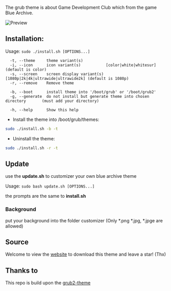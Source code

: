 The grub theme is about Game Development Club which from the game Blue Archive.

![Preview](preview.png "Preview")

## Installation:

Usage:  `sudo ./install.sh [OPTIONS...]`

```
  -t, --theme     theme variant(s)
  -i, --icon      icon variant(s)           [color|white|whitesur]              (default is color)
  -s, --screen    screen display variant(s) [1080p|2k|4k|ultrawide|ultrawide2k] (default is 1080p)
  -r, --remove    Remove theme

  -b, --boot      install theme into '/boot/grub' or '/boot/grub2'
  -g, --generate  do not install but generate theme into chosen directory       (must add your directory)

  -h, --help      Show this help
```

 - Install the theme into /boot/grub/themes:

```sh
sudo ./install.sh -b -t
```

 - Uninstall the theme:

```sh
sudo ./install.sh -r -t
```

## Update
use the **update.sh** to customizer your own blue archive theme

Usage: `sudo bash update.sh [OPTIONS...]`

the prompts are the same to **install.sh**

### Background
put your background into the folder customizer (Only *.png *.jpg, *.jpge are allowed)

## Source
Welcome to view the [website](https://www.pling.com/p/2142175/) to download this theme and leave a star! (Thx)

## Thanks to
This repo is build upon the [grub2-theme](https://github.com/vinceliuice/grub2-themes)